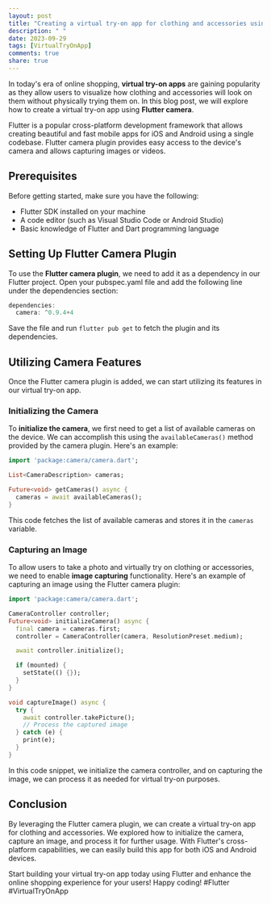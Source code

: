 ```yaml
---
layout: post
title: "Creating a virtual try-on app for clothing and accessories using Flutter camera"
description: " "
date: 2023-09-29
tags: [VirtualTryOnApp]
comments: true
share: true
---
```


In today's era of online shopping, **virtual try-on apps** are gaining popularity as they allow users to visualize how clothing and accessories will look on them without physically trying them on. In this blog post, we will explore how to create a virtual try-on app using **Flutter camera**.

Flutter is a popular cross-platform development framework that allows creating beautiful and fast mobile apps for iOS and Android using a single codebase. Flutter camera plugin provides easy access to the device's camera and allows capturing images or videos.

## Prerequisites
Before getting started, make sure you have the following:

- Flutter SDK installed on your machine
- A code editor (such as Visual Studio Code or Android Studio)
- Basic knowledge of Flutter and Dart programming language

## Setting Up Flutter Camera Plugin
To use the **Flutter camera plugin**, we need to add it as a dependency in our Flutter project. Open your pubspec.yaml file and add the following line under the dependencies section:

```dart
dependencies:
  camera: ^0.9.4+4
```

Save the file and run `flutter pub get` to fetch the plugin and its dependencies.

## Utilizing Camera Features
Once the Flutter camera plugin is added, we can start utilizing its features in our virtual try-on app.

### Initializing the Camera
To **initialize the camera**, we first need to get a list of available cameras on the device. We can accomplish this using the `availableCameras()` method provided by the camera plugin. Here's an example:

```dart
import 'package:camera/camera.dart';

List<CameraDescription> cameras;

Future<void> getCameras() async {
  cameras = await availableCameras();
}
```

This code fetches the list of available cameras and stores it in the `cameras` variable.

### Capturing an Image
To allow users to take a photo and virtually try on clothing or accessories, we need to enable **image capturing** functionality. Here's an example of capturing an image using the Flutter camera plugin:

```dart
import 'package:camera/camera.dart';

CameraController controller;
Future<void> initializeCamera() async {
  final camera = cameras.first;
  controller = CameraController(camera, ResolutionPreset.medium);

  await controller.initialize();

  if (mounted) {
    setState(() {});
  }
}

void captureImage() async {
  try {
    await controller.takePicture();
    // Process the captured image
  } catch (e) {
    print(e);
  }
}
```

In this code snippet, we initialize the camera controller, and on capturing the image, we can process it as needed for virtual try-on purposes.

## Conclusion
By leveraging the Flutter camera plugin, we can create a virtual try-on app for clothing and accessories. We explored how to initialize the camera, capture an image, and process it for further usage. With Flutter's cross-platform capabilities, we can easily build this app for both iOS and Android devices.

Start building your virtual try-on app today using Flutter and enhance the online shopping experience for your users! Happy coding! #Flutter #VirtualTryOnApp